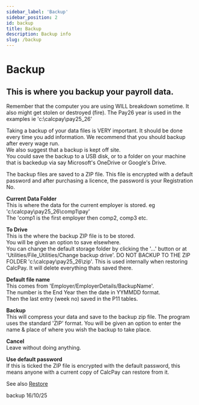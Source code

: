 ```yaml
---
sidebar_label: 'Backup'
sidebar_position: 2
id: backup
title: Backup
description: Backup info
slug: /backup
---
```


# Backup

## This is where you backup your payroll data.
Remember that the computer you are using WILL breakdown sometime. It also might get stolen or destroyed (fire). The Pay26 year is used in the examples ie 'c:\calcpay\pay25_26\'

Taking a backup of your data files is VERY important. It should be done every time you add information.
We recommend that you should backup after every wage run.  
We also suggest that a backup is kept off site.  
You could save the backup to a USB disk, or to a folder on your machine that is backedup via say Microsoft's OneDrive or Google's  Drive.

The backup files are saved to a ZIP file. This file is encrypted with a default password and after purchasing a licence, the password is your Registration No.


**Current Data Folder**  
This is where the data for the current employer is stored. eg  
'c:\calcpay\pay25_26\comp1\pay'  
The 'comp1 is the first employer then comp2, comp3 etc.

**To Drive**  
This is the where the backup ZIP file is to be stored.  
You will be given an option to save elsewhere.  
You can change the default storage folder  by clicking the '...' button or at 'Utilities/File_Utilities/Change backup drive'.
DO NOT BACKUP TO THE ZIP FOLDER 'c:\calcpay\pay25_26\zip'.  This is used internally when restoring CalcPay. It will delete everything thats saved there.

**Default file name**  
This comes from 'Employer/EmployerDetails/BackupName'.  
The number is the End Year then the date in YYMMDD format.  
Then the last entry (week no) saved in the P11 tables.

**Backup**  
This will compress your data and save to the backup zip file. The program uses the standard 'ZIP' format. You will be given an option to enter the name & place of where you wish the backup to take place.

**Cancel**  
Leave without doing anything.

**Use default password**  
If this is ticked the ZIP file is encrypted with the default password, this means anyone with a current copy of CalcPay can restore from it.


 
See also [Restore](./restore)

backup 16/10/25